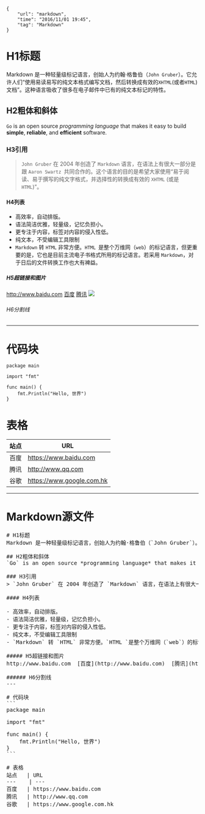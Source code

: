 ```
{
    "url": "markdown",
    "time": "2016/11/01 19:45",
    "tag": "Markdown"
}
```

# H1标题
Markdown 是一种轻量级标记语言，创始人为约翰·格鲁伯（`John Gruber`）。它允许人们“使用易读易写的纯文本格式编写文档，然后转换成有效的`XHTML`(或者`HTML`)文档”。这种语言吸收了很多在电子邮件中已有的纯文本标记的特性。

## H2粗体和斜体
`Go` is an open source *programming language* that makes it easy to build **simple**, **reliable**, and **efficient** software.

### H3引用
> `John Gruber` 在 2004 年创造了 `Markdown` 语言，在语法上有很大一部分是跟 `Aaron Swartz `共同合作的。这个语言的目的是希望大家使用“易于阅读、易于撰写的纯文字格式，并选择性的转换成有效的 `XHTML` (或是`HTML`)”。

#### H4列表

- 高效率，自动排版。
- 语法简洁优雅，轻量级，记忆负担小。
- 更专注于内容，标签对内容的侵入性低。
- 纯文本，不受编辑工具限制
- `Markdown` 转 `HTML` 非常方便。`HTML `是整个万维网（`web`）的标记语言，但更重要的是，它也是目前主流电子书格式所用的标记语言。若采用 `Markdown`，对于日后的文件转换工作也大有裨益。

##### H5超链接和图片
http://www.baidu.com  [百度](http://www.baidu.com)  [腾讯](http://www.qq.com "腾讯官网")  ![](/static/favicon.ico)

###### H6分割线
---

# 代码块
```
package main

import "fmt"

func main() {
    fmt.Println("Hello, 世界")
}
```

# 表格
站点   | URL
---    | ---
百度   | https://www.baidu.com
腾讯   | http://www.qq.com
谷歌   | https://www.google.com.hk

---

# Markdown源文件
<pre>
# H1标题
Markdown 是一种轻量级标记语言，创始人为约翰·格鲁伯（`John Gruber`）。它允许人们“使用易读易写的纯文本格式编写文档，然后转换成有效的`XHTML`(或者`HTML`)文档”。这种语言吸收了很多在电子邮件中已有的纯文本标记的特性。

## H2粗体和斜体
`Go` is an open source *programming language* that makes it easy to build **simple**, **reliable**, and **efficient** software.

### H3引用
> `John Gruber` 在 2004 年创造了 `Markdown` 语言，在语法上有很大一部分是跟 `Aaron Swartz `共同合作的。这个语言的目的是希望大家使用“易于阅读、易于撰写的纯文字格式，并选择性的转换成有效的 `XHTML` (或是`HTML`)”。

#### H4列表

- 高效率，自动排版。
- 语法简洁优雅，轻量级，记忆负担小。
- 更专注于内容，标签对内容的侵入性低。
- 纯文本，不受编辑工具限制
- `Markdown` 转 `HTML` 非常方便。`HTML `是整个万维网（`web`）的标记语言，但更重要的是，它也是目前主流电子书格式所用的标记语言。若采用 `Markdown`，对于日后的文件转换工作也大有裨益。

##### H5超链接和图片
http://www.baidu.com  [百度](http://www.baidu.com)  [腾讯](http://www.qq.com "腾讯官网")  ![](/static/favicon.ico)

###### H6分割线
---

# 代码块
```
package main

import "fmt"

func main() {
    fmt.Println("Hello, 世界")
}
```

# 表格
站点   | URL
---    | ---
百度   | https://www.baidu.com
腾讯   | http://www.qq.com
谷歌   | https://www.google.com.hk
</pre>